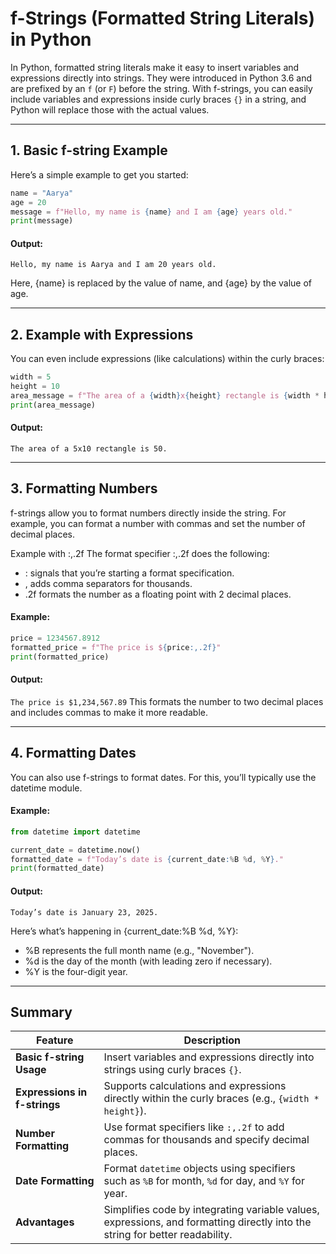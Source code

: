 # f-Strings (Formatted String Literals) in Python

In Python, formatted string literals make it easy to insert variables and expressions directly into strings. They were introduced in Python 3.6 and are prefixed by an `f` (or `F`) before the string. With f-strings, you can easily include variables and expressions inside curly braces `{}` in a string, and Python will replace those with the actual values.

---

## 1. Basic f-string Example

Here’s a simple example to get you started:

```python
name = "Aarya"
age = 20
message = f"Hello, my name is {name} and I am {age} years old."
print(message)
```
#### Output:
```Hello, my name is Aarya and I am 20 years old.```

Here, {name} is replaced by the value of name, and {age} by the value of age.

---

## 2. Example with Expressions

You can even include expressions (like calculations) within the curly braces:
```python
width = 5
height = 10
area_message = f"The area of a {width}x{height} rectangle is {width * height}."
print(area_message)
```
#### Output:
```The area of a 5x10 rectangle is 50.```

---

## 3. Formatting Numbers

f-strings allow you to format numbers directly inside the string. For example, you can format a number with commas and set the number of decimal places.

Example with :,.2f
The format specifier :,.2f does the following:

- : signals that you’re starting a format specification.
- , adds comma separators for thousands.
- .2f formats the number as a floating point with 2 decimal places.

#### Example:
```python
price = 1234567.8912
formatted_price = f"The price is ${price:,.2f}"
print(formatted_price)
```
#### Output:
```The price is $1,234,567.89```
This formats the number to two decimal places and includes commas to make it more readable.

---

## 4. Formatting Dates

You can also use f-strings to format dates. For this, you’ll typically use the datetime module.

#### Example:
```python
from datetime import datetime

current_date = datetime.now()
formatted_date = f"Today’s date is {current_date:%B %d, %Y}."
print(formatted_date)
```
#### Output:
```Today’s date is January 23, 2025.```

Here’s what’s happening in {current_date:%B %d, %Y}:

- %B represents the full month name (e.g., "November").
- %d is the day of the month (with leading zero if necessary).
- %Y is the four-digit year.

---

## Summary

| **Feature**              | **Description**                                                                                                     |
|---------------------------|---------------------------------------------------------------------------------------------------------------------|
| **Basic f-string Usage**  | Insert variables and expressions directly into strings using curly braces `{}`.                                     |
| **Expressions in f-strings** | Supports calculations and expressions directly within the curly braces (e.g., `{width * height}`).                  |
| **Number Formatting**     | Use format specifiers like `:,.2f` to add commas for thousands and specify decimal places.                          |
| **Date Formatting**       | Format `datetime` objects using specifiers such as `%B` for month, `%d` for day, and `%Y` for year.                 |
| **Advantages**            | Simplifies code by integrating variable values, expressions, and formatting directly into the string for better readability. |

